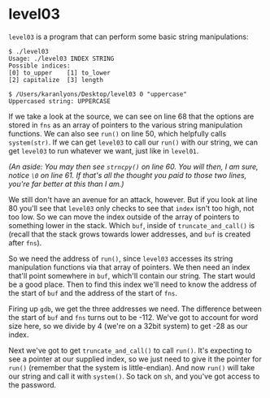 level03
=======

`level03` is a program that can perform some basic string manipulations:

	$ ./level03 
	Usage: ./level03 INDEX STRING
	Possible indices:
	[0] to_upper	[1] to_lower
	[2] capitalize	[3] length
	
	$ /Users/karanlyons/Desktop/level03 0 "uppercase"
	Uppercased string: UPPERCASE

If we take a look at the source, we can see on line 68 that the options are stored in `fns` as an array of pointers to the various string manipulation functions. We can also see `run()` on line 50, which helpfully calls `system(str)`. If we can get `level03` to call our `run()` with our string, we can get `level03` to run whatever we want, just like in `level01`.

*(An aside: You may then see `strncpy()` on line 60. You will then, I am sure, notice `\0` on line 61. If that's all the thought you paid to those two lines, you're far better at this than I am.)*

We still don't have an avenue for an attack, however. But if you look at line 80 you'll see that `level03` only checks to see that `index` isn't too high, not too low. So we can move the index outside of the array of pointers to something lower in the stack. Which `buf`, inside of `truncate_and_call()` is (recall that the stack grows towards lower addresses, and `buf` is created after `fns`).

So we need the address of `run()`, since `level03` accesses its string manipulation functions via that array of pointers. We then need an index that'll point somewhere in `buf`, which'll contain our string. The start would be a good place. Then to find this index we'll need to know the address of the start of `buf` and the address of the start of `fns`.

Firing up `gdb`, we get the three addresses we need. The difference between the start of `buf` and `fns` turns out to be -112. We've got to account for word size here, so we divide by 4 (we're on a 32bit system) to get -28 as our index.

Next we've got to get `truncate_and_call()` to call `run()`. It's expecting to see a pointer at our supplied index, so we just need to give it the pointer for `run()` (remember that the system is little-endian). And now `run()` will take our string and call it with `system()`. So tack on `sh`, and you've got access to the password.
